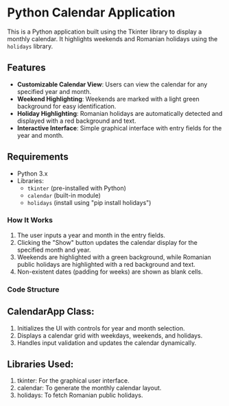 # Python Calendar Application

This is a Python application built using the Tkinter library to display a monthly calendar. It highlights weekends and Romanian holidays using the `holidays` library.

## Features

- **Customizable Calendar View**: Users can view the calendar for any specified year and month.
- **Weekend Highlighting**: Weekends are marked with a light green background for easy identification.
- **Holiday Highlighting**: Romanian holidays are automatically detected and displayed with a red background and text.
- **Interactive Interface**: Simple graphical interface with entry fields for the year and month.

## Requirements

- Python 3.x
- Libraries:
  - `tkinter` (pre-installed with Python)
  - `calendar` (built-in module)
  - `holidays` (install using "pip install holidays")

### How It Works
1. The user inputs a year and month in the entry fields.
2. Clicking the "Show" button updates the calendar display for the specified month and year.
3. Weekends are highlighted with a green background, while Romanian public holidays are highlighted with a red background and text.
4. Non-existent dates (padding for weeks) are shown as blank cells.

### Code Structure
## CalendarApp Class:
1. Initializes the UI with controls for year and month selection.
2. Displays a calendar grid with weekdays, weekends, and holidays.
3. Handles input validation and updates the calendar dynamically.

## Libraries Used:
1. tkinter: For the graphical user interface.
2. calendar: To generate the monthly calendar layout.
3. holidays: To fetch Romanian public holidays.
